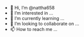 - 👋 Hi, I’m @nattha658
- 👀 I’m interested in ...
- 🌱 I’m currently learning ...
- 💞️ I’m looking to collaborate on ...
- 📫 How to reach me ...

<!---
nattha658/nattha658 is a ✨ special ✨ repository because its `README.md` (this file) appears on your GitHub profile.
You can click the Preview link to take a look at your changes.
--->
